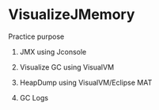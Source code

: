 # VisualizeJMemory
Practice purpose


1. JMX  using Jconsole 

2. Visualize GC using VisualVM 

3. HeapDump using VisualVM/Eclipse MAT

4. GC Logs
